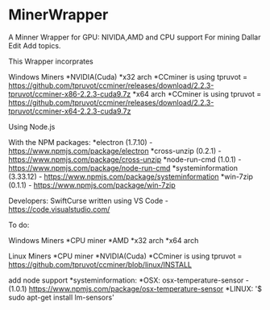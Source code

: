 # MinerWrapper

A Minner Wrapper for GPU: NIVIDA,AMD and CPU support For mining Dallar Edit
Add topics.

This Wrapper incorprates

Windows Miners
    *NVIDIA(Cuda)
        *x32 arch
            *CCminer is using tpruvot = https://github.com/tpruvot/ccminer/releases/download/2.2.3-tpruvot/ccminer-x86-2.2.3-cuda9.7z
        *x64 arch
            *CCminer is using tpruvot = https://github.com/tpruvot/ccminer/releases/download/2.2.3-tpruvot/ccminer-x64-2.2.3-cuda9.7z

Using Node.js

With the NPM packages:
    *electron (1.7.10) - https://www.npmjs.com/package/electron
    *cross-unzip (0.2.1) - https://www.npmjs.com/package/cross-unzip
    *node-run-cmd (1.0.1) - https://www.npmjs.com/package/node-run-cmd
    *systeminformation (3.33.12) - https://www.npmjs.com/package/systeminformation
    *win-7zip (0.1.1) - https://www.npmjs.com/package/win-7zip

Developers:
    SwiftCurse
    written using VS Code - https://code.visualstudio.com/

To do:

Windows Miners
    *CPU miner
    *AMD 
        *x32 arch
        *x64 arch

Linux Miners
    *CPU miner
    *NVIDIA(Cuda)
       *CCminer is using tpruvot = https://github.com/tpruvot/ccminer/blob/linux/INSTALL

add node support
    *systeminformation:
        *OSX: osx-temperature-sensor - (1.0.1) https://www.npmjs.com/package/osx-temperature-sensor
        *LINUX: '$ sudo apt-get install lm-sensors'